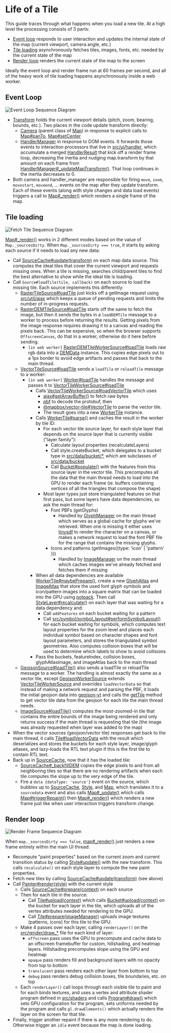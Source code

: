 # Life of a Tile

This guide traces through what happens when you load a new tile. At a high level the processing consists of 3 parts:

- [Event loop](#event-loop) responds to user interaction and updates the internal state of the map (current viewport, camera angle, etc.)
- [Tile loading](#tile-loading) asynchronously fetches tiles, images, fonts, etc. needed by the current state of the map
- [Render loop](#render-loop) renders the current state of the map to the screen

Ideally the event loop and render frame run at 60 frames per second, and all of the heavy work of tile loading happens asynchronously inside a web worker.

## Event Loop

![Event Loop Sequence Diagram](diagrams/event-loop.plantuml.svg)

- [Transform](../src/geo/transform.js) holds the current viewport details (pitch, zoom, bearing, bounds, etc.). Two places in the code update transform directly:
  - [Camera](../src/ui/camera.js) (parent class of [Map](../src/ui/map)) in response to explicit calls to [Map#panTo](../src/geo/transform.js#L211), [Map#setCenter](../src/geo/transform.js#L173)
  - [HandlerManager](../src/ui/handler_manager.js) in response to DOM events. It forwards those events to interaction processors that live in [src/ui/handler](../src/ui/handlers), which accumulate a merged [HandlerResult](../src/ui/handler_manager.js#L70) that kick off a render frame loop, decreasing the inertia and nudging map.transform by that amount on each frame from [HandlerManager#\_updateMapTransform()](../src/ui/handler_manager.js#L412). That loop continues in the inertia decreases to 0.
- Both camera and handler_manager are responsible for firing `move`, `zoom`, `movestart`, `moveend`, ... events on the map after they update transform. Each of these events (along with style changes and data load events) triggers a call to [Map#\_render()](../src/ui/map.js#L2439) which renders a single frame of the map.

## Tile loading

![Fetch Tile Sequence Diagram](diagrams/fetch-tile.plantuml.svg)

[Map#\_render()](../src/ui/map.js#L2439) works in 2 different modes based on the value of `Map._sourcesDirty`. When `Map._sourcesDirty === true`, it starts by asking each source if it needs to load any new data:

- Call [SourceCache#update(transform)](../src/source/source_cache.js#L474) on each map data source. This computes the ideal tiles that cover the current viewport and requests missing ones. When a tile is missing, searches child/parent tiles to find the best alternative to show while the ideal tile is loading.
- Call `Source#loadTile(tile, callback)` on each source to load the missing tile. Each source implements this differently:
  - [RasterTileSource#loadTile](../src/source/raster_tile_source.js#L112) just kicks off a getImage request using [src/util/ajax](../src/util/ajax.js) which keeps a queue of pending requests and limits the number of in-progress requests.
  - [RasterDEMTileSource#loadTile](../src/source/raster_dem_tile_source.js#L42) starts off the same to fetch the image, but then it sends the bytes in a `loadDEMTile` message to a worker to process before returning the results. Getting pixels from the image response requires drawing it to a canvas and reading the pixels back. This can be expensive, so when the browser supports `OffscreenCanvas`, do that in a worker, otherwise do it here before sending.
    - `[in web worker]` [RasterDEMTileWorkerSource#loadTile](../src/source/raster_dem_tile_worker_source.js#L25) loads raw rgb data into a [DEMData](../src/data/dem_data.js) instance. This copies edge pixels out to a 1px border to avoid edge artifacts and passes that back to the main thread.
  - [VectorTileSource#loadTile](../src/source/vector_tile_source.js#L184) sends a `loadTile` or `reloadTile` message to a worker:
    - `[in web worker]` [Worker#loadTile](../src/source/worker.js#L99) handles the message and passes it to [VectorTileWorkerSource#loadTile](../src/source/vector_tile_worker_source.js#L102)
      - Calls [VectorTileWorkerSource#loadVectorTile](../src/source/vector_tile_worker_source.js#L44) which uses
        - [ajax#getArrayBuffer()](../src/util/ajax.js#L261) to fetch raw bytes
        - [pbf](https://github.com/mapbox/pbf) to decode the protobuf, then
        - [@mapbox/vector-tile#VectorTile](https://github.com/mapbox/vector-tile) to parse the vector tile.
        - The result goes into a new [WorkerTile](../src/source/worker_tile.js) instance.
      - Calls [WorkerTile#parse()](../src/source/worker_tile.js#L66) and caches the result in the worker by tile ID:
        - For each vector tile source layer, for each style layer that depends on the source layer that is currently visible ("layer family"):
          - Calculate layout properties (recalculateLayers)
          - Call style.createBucket, which delegates to a bucket type in [src/data/bucket/\*](../src/data/bucket), which are subclasses of [src/data/bucket](../src/data/bucket.js)
          - Call [Bucket#populate()](../src/data/bucket.js) with the features from this source layer in the vector tile. This precomputes all the data that the main thread needs to load into the GPU to render each frame (ie. buffers containing vertices of all the triangles that compose the shape)
        - Most layer types just store triangulated features on that first pass, but some layers have data dependencies, so ask the main thread for:
          - Font PBFs (getGlyphs)
            - Handled by [GlyphManager](../src/render/glyph_manager.js) on the main thread which serves as a global cache for glyphs we’ve retrieved. When one is missing it either uses [tinysdf](https://github.com/mapbox/tiny-sdf) to render the character on a canvas, or makes a network request to load the font PBF file for the range that contains the missing glyphs.
          - Icons and patterns (getImages({type: 'icon' | 'pattern' }))
            - Handled by [ImageManager](../src/render/image_manager.js) on the main thread which caches images we’ve already fetched and fetches them if missing
      - When all data dependencies are available [WorkerTile#maybePrepare()](../src/source/worker_tile.js#L178), create a new [GlyphAtlas](../src/render/glyph_atlas.js) and [ImageAtlas](../src/render/image_atlas.js) that store the used font glyph symbols and icon/pattern images into a square matrix that can be loaded into the GPU using [potpack](https://github.com/mapbox/potpack). Then call [StyleLayer#recalculate()](../src/style/style_layer.js#L198) on each layer that was waiting for a data dependency and:
        - Call `addFeatures` on each bucket waiting for a pattern
        - Call [src/symbol/symbol_layout#performSymbolLayout()](../src/symbol/symbol_layout.js#L150) for each bucket waiting for symbols, which computes text layout properties for the zoom level and places each individual symbol based on character shapes and font layout parameters, and stores the triangulated symbol geometries. Also computes collision boxes that will be used to determine which labels to show to avoid collisions
      - Pass the buckets, featureIndex, collision boxes, glyphAtlasImage, and imageAtlas back to the main thread
  - [GeojsonSource#loadTile()](../src/source/geojson_source.js) also sends a loadTile or reloadTile message to a worker. The handling is almost exactly the same as a vector tile, except [GeojsonWorkerSource](../src/source/geojson_worker_source.js) extends [VectorTileWorkerSource](../src/source/vector_tile_worker_source.js) and overrides `loadVectorData` so that instead of making a network request and parsing the PBF, it loads the initial geojson data into [geojson-vt](https://github.com/mapbox/geojson-vt) and calls the [getTile](https://github.com/mapbox/geojson-vt/blob/35f4ad75feed64e80ff2cd02994976c6335859cd/src/index.js#L161) method to get vector tile data from the geojson for each tile the main thread needs.
  - [ImageSource#loadTile()](./source/source/image_source.js#L246) computes the most-zoomed-in tile that contains the entire bounds of the image being rendered and only returns success if the main thread is requesting that tile (the image was already requested when layer was added to the map)
- When the vector sources (geojson/vector tile) responses get back to the main thread, it calls [Tile#loadVectorData](../src/source/tile.js#L140) with the result which deserializes and stores the buckets for each style layer, image/glyph atlases, and lazy-loads the RTL text plugin if this is the first tile to contain RTL text.
- Back up in [SourceCache](../src/source/source/source_cache.js), now that it has the loaded tile:
  - [SourceCache#\_backfillDEM](../src/source/source_cache.js#L274) copies the edge pixels to and from all neighboring tiles so that there are no rendering artifacts when each tile computes the slope up to the very edge of the tile.
  - Fire a `data {dataType: 'source'}` event on the source, which bubbles up to [SourceCache](../src/source/source_cache.js), [Style](../src/style/style.js), and [Map](../src/ui/map.js), which translates it to a `sourcedata` event and also calls [Map#\_update()](../src/ui/map.js#L2402) which calls [Map#triggerRepaint()](../src/ui/map.js#L2624) then [Map#\_render()](../src/ui/map.js#L2439) which renders a new frame just like when user interaction triggers transform change.

## Render loop

![Render Frame Sequence Diagram](diagrams/render-frame.plantuml.svg)

When `map._sourcesDirty === false`, [map#\_render()](../src/ui/map.js#L2439) just renders a new frame entirely within the main UI thread:

- Recompute "paint properties" based on the current zoom and current transition status by calling [Style#update()](../src/style/style.js) with the new transform. This calls `recalculate()` on each style layer to compute the new paint properties.
- Fetch new tiles by calling [SourceCache#update(transform)](../src/source/source_cache.js#L474) (see above)
- Call [Painter#render(style)](../src/render/painter.js#L357) with the current style
  - Calls [SourceCache#prepare(context)](../src/source/source_cache.js#L169) on each source
  - Then for each tile in the source:
    - Call [Tile#upload(context)](../src/source/tile.js#L241) which calls [Bucket#upload(context)](../src/data/bucket.js) on the bucket for each layer in the tile, which uploads all of the vertex attributes needed for rendering to the GPU.
    - Call [Tile#prepare(imageManager)](../src/source/tile.js#L261) uploads image textures (patterns, icons) for this tile to the GPU.
  - Make 4 passes over each layer, calling `renderLayer()` on the [src/render/draw\_\*](../src/render) file for each kind of layer:
    - `offscreen` pass uses the GPU to precompute and cache data to an offscreen framebuffer for custom, hillshading, and heatmap layers. Hillshading precomputes slope using the GPU and heatmap
    - `opaque` pass renders fill and background layers with no opacity from top to bottom
    - `translucent` pass renders each other layer from bottom to top
    - `debug` pass renders debug collision boxes, tile boundaries, etc. on top
  - Each `renderLayer()` call loops through each visible tile to paint and for each binds textures, and uses a vertex and attribute shader program defined in [src/shaders](../src/shaders) and calls [Program#draw()](../src/render/program.js#L123) which sets GPU configuration for the program, sets uniforms needed by the program and calls `gl.drawElements()` which actually renders the layer on the screen for that tile.
- Finally, trigger another repaint if there is any more rendering to do. Otherwise trigger an `idle` event because the map is done loading.
